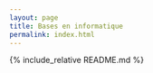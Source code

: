 ```yaml
---
layout: page
title: Bases en informatique 
permalink: index.html
---
```


{% include_relative README.md %}
